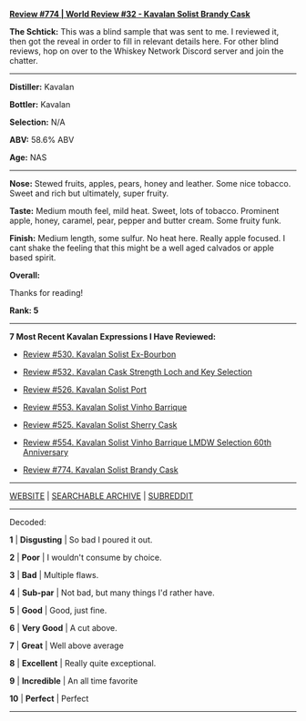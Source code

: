 
[**Review #774 | World Review #32 - Kavalan Solist Brandy Cask**]( https://t8ke.review/review-774-kavalan-solist-brandy-oak/)

**The Schtick:** This was a blind sample that was sent to me. I reviewed it, then got the reveal in order to fill in relevant details here. For other blind reviews, hop on over to the  Whiskey Network Discord server and join the chatter. 

-----

**Distiller:** Kavalan

**Bottler:** Kavalan

**Selection:** N/A

**ABV:** 58.6% ABV

**Age:** NAS 

-----

**Nose:**  Stewed fruits, apples, pears, honey and leather. Some nice tobacco. Sweet and rich but ultimately, super fruity. 

**Taste:** Medium mouth feel, mild heat. Sweet, lots of tobacco. Prominent apple, honey, caramel, pear, pepper and butter cream. Some fruity funk. 

**Finish:** Medium length, some sulfur. No heat here. Really apple focused. I cant shake the feeling that this might be a well aged calvados or apple based spirit. 

**Overall:** 

Thanks for reading!

**Rank: 5**

----- 

**7 Most Recent Kavalan Expressions I Have Reviewed:** 

- [Review #530. Kavalan Solist Ex-Bourbon]( https://t8ke.review/review-530-kavalan-solist-ex-bourbon-cask/) 

- [Review #532. Kavalan Cask Strength Loch and Key Selection]( https://t8ke.review/review-532-kavalan-cask-strength-loch-and-key/) 

- [Review #526. Kavalan Solist Port]( https://t8ke.review/review-526-kavalan-solist-port-cask/) 

- [Review #553. Kavalan Solist Vinho Barrique]( https://t8ke.review/review-553-kavalan-solist-vinho-barrique/) 

- [Review #525. Kavalan Solist Sherry Cask]( https://t8ke.review/review-525-kavalan-solist-sherry-cask/) 

- [Review #554. Kavalan Solist Vinho Barrique LMDW Selection 60th Anniversary]( https://t8ke.review/review-554-kavalan-solist-vinho-barrique-lmdw/) 

- [Review #774. Kavalan Solist Brandy Cask]( https://t8ke.review/review-774-kavalan-solist-brandy-oak/) 

-----

[WEBSITE](https://t8ke.review) | [SEARCHABLE ARCHIVE](https://t8ke.review/review-archive/) | [SUBREDDIT](https://reddit.com/r/t8kereviews)

-----

Decoded:

**1** | **Disgusting** | So bad I poured it out.

**2** | **Poor** | I wouldn't consume by choice.

**3** | **Bad** | Multiple flaws.

**4** | **Sub-par** | Not bad, but many things I'd rather have.

**5** | **Good** | Good, just fine.

**6** | **Very Good** | A cut above.

**7** | **Great** | Well above average

**8** | **Excellent** | Really quite exceptional.

**9** | **Incredible** | An all time favorite

**10** | **Perfect** | Perfect

----

